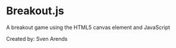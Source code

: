 # Breakout.js
A breakout game using the HTML5 canvas element and JavaScript

Created by: Sven Arends
